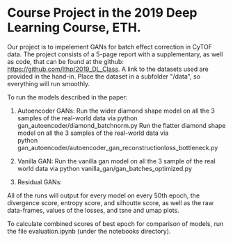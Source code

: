 # Course Project in the 2019 Deep Learning Course, ETH.
Our project is to impelement GANs for batch effect correction in CyTOF data.
The project consists of a 5-page report with a supplementary, 
as well as code, that can be found at the github: https://github.com/lthp/2019_DL_Class.
A link to the datasets used are provided in the hand-in.
Place the dataset in a subfolder "/data", so everything will run smoothly.

To run the models described in the paper:
1) Autoencoder GANs: 
Run the wider diamond shape model on all the 3 samples of the real-world data via
                 python gan_autoencoder/diamond_batchnorm.py
Run the flatter diamond shape model on all the 3 samples of the real-world data via               
                 python gan_autoencoder/autoencoder_gan_reconstructionloss_bottleneck.py

2) Vanilla GAN: Run the vanilla gan model on all the 3 sample of the real world data via
                python vanilla_gan/gan_batches_optimized.py

3) Residual GANs:

All of the runs will output for every model on every 50th epoch, 
the divergence score, entropy score, and silhoutte score, 
as well as the raw data-frames, values of the losses, and tsne and umap plots.

To calculate combined scores of best epoch for comparison of models, 
run the file evaluation.ipynb (under the notebooks directory). 



